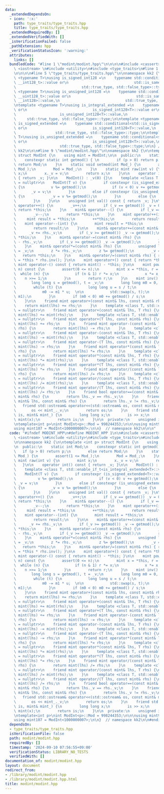 ```yaml
---
data:
  _extendedDependsOn:
  - icon: ':x:'
    path: type_traits/type_traits.hpp
    title: type_traits/type_traits.hpp
  _extendedRequiredBy: []
  _extendedVerifiedWith: []
  _isVerificationFailed: false
  _pathExtension: hpp
  _verificationStatusIcon: ':warning:'
  attributes:
    links: []
  bundledCode: "#line 1 \"modint/modint.hpp\"\n\n\n\n#include <cassert>\n#include\
    \ <iostream> \n#include <utility>\n#include <type_traits>\n#line 1 \"type_traits/type_traits.hpp\"\
    \n\n\n\n#line 5 \"type_traits/type_traits.hpp\"\n\nnamespace kk2 {\n\ntemplate\
    \ <typename T>\nusing is_signed_int128 =\n    typename std::conditional<std::is_same<T,\
    \ __int128_t>::value or\n                              std::is_same<T, __int128>::value,\n\
    \                              std::true_type, std::false_type>::type;\n\ntemplate\
    \ <typename T>\nusing is_unsigned_int128 =\n    typename std::conditional<std::is_same<T,\
    \ __uint128_t>::value or\n                              std::is_same<T, unsigned\
    \ __int128>::value,\n                              std::true_type, std::false_type>::type;\n\
    \ntemplate <typename T>\nusing is_integral_extended =\n    typename std::conditional<std::is_integral<T>::value\
    \ or\n                              is_signed_int128<T>::value or\n          \
    \                    is_unsigned_int128<T>::value,\n                         \
    \     std::true_type, std::false_type>::type;\n\ntemplate <typename T>\nusing\
    \ is_signed_extended =\n    typename std::conditional<std::is_signed<T>::value\
    \ or\n                              is_signed_int128<T>::value,\n            \
    \                  std::true_type, std::false_type>::type;\n\ntemplate <typename\
    \ T>\nusing is_unsigned_extended =\n    typename std::conditional<std::is_unsigned<T>::value\
    \ or\n                              is_unsigned_int128<T>::value,\n          \
    \                    std::true_type, std::false_type>::type;\n\n} // namespace\
    \ kk2\n\n\n#line 9 \"modint/modint.hpp\"\n\nnamespace kk2 {\n\ntemplate <int p>\
    \ struct ModInt {\n    using mint = ModInt;\n\n  public:\n    static int Mod;\n\
    \    constexpr static int getmod() { \n        if (p > 0) return p;\n        else\
    \ return Mod;\n    }\n    static void setmod(int Mod_) {\n        assert(1 <=\
    \ Mod_);\n        Mod = Mod_;\n    }\n    static mint raw(int v) {\n        mint\
    \ x;\n        x._v = v;\n        return x;\n    }\n\n    operator int() const\
    \ { return _v; }\n\n    ModInt() : _v(0) {}\n    template <class T, std::enable_if_t<is_integral_extended<T>::value>*\
    \ = nullptr>\n    ModInt(T v) {\n        if constexpr (is_signed_extended<T>::value)\
    \ {\n            v %= getmod();\n            if (v < 0) v += getmod();\n     \
    \       _v = v;\n        }\n        else if constexpr (is_unsigned_extended<T>::value)\
    \ {\n            _v = v %= getmod();\n        }\n        else {\n            ModInt();\n\
    \        }\n    }\n\n    unsigned int val() const { return _v; }\n\n    mint&\
    \ operator++() {\n        _v++;\n        if (_v == getmod()) _v = 0;\n       \
    \ return *this;\n    }\n    mint& operator--() {\n        if (_v == 0) _v = getmod();\n\
    \        _v--;\n        return *this;\n    }\n    mint operator++(int) {\n   \
    \     mint result = *this;\n        ++*this;\n        return result;\n    }\n\
    \    mint operator--(int) {\n        mint result = *this;\n        --*this;\n\
    \        return result;\n    }\n\n    mint& operator+=(const mint& rhs) {\n  \
    \      _v += rhs._v;\n        if (_v >= getmod()) _v -= getmod();\n        return\
    \ *this;\n    }\n    mint& operator-=(const mint& rhs) {\n        _v += getmod()\
    \ - rhs._v;\n        if (_v >= getmod()) _v -= getmod();\n        return *this;\n\
    \    }\n    mint& operator*=(const mint& rhs) {\n        unsigned long long z\
    \ = _v;\n        z *= rhs._v;\n        z %= getmod();\n        _v = z;\n     \
    \   return *this;\n    }\n    mint& operator/=(const mint& rhs) { return *this\
    \ = *this * rhs.inv(); }\n\n    mint operator+() const { return *this; }\n   \
    \ mint operator-() const { return mint() - *this; }\n\n    mint pow(long long\
    \ n) const {\n        assert(0 <= n);\n        mint x = *this, r = 1;\n      \
    \  while (n) {\n            if (n & 1) r *= x;\n            x *= x;\n        \
    \    n >>= 1;\n        }\n        return r;\n    }\n    mint inv() const {\n \
    \       long long s = getmod(), t = _v;\n        long long m0 = 0, m1 = 1;\n\n\
    \        while (t) {\n            long long u = s / t;\n            s -= t * u;\n\
    \            m0 -= m1 * u;  \n\n            std::swap(s, t);\n            std::swap(m0,\
    \ m1);\n        }\n        if (m0 < 0) m0 += getmod() / s;\n        return m0;\n\
    \    }\n\n    friend mint operator+(const mint& lhs, const mint& rhs) {\n    \
    \    return mint(lhs) += rhs;\n    }\n    template <class T, std::enable_if_t<is_integral_extended<T>::value>*\
    \ = nullptr>\n    friend mint operator+(const mint& lhs, T rhs) {\n        return\
    \ mint(lhs) += mint(rhs);\n    }\n    template <class T, std::enable_if_t<is_integral_extended<T>::value>*\
    \ = nullptr>\n    friend mint operator+(T lhs, const mint& rhs) {\n        return\
    \ mint(lhs) += rhs;\n    }\n    friend mint operator-(const mint& lhs, const mint&\
    \ rhs) {\n        return mint(lhs) -= rhs;\n    }\n    template <class T, std::enable_if_t<is_integral_extended<T>::value>*\
    \ = nullptr>\n    friend mint operator-(const mint& lhs, T rhs) {\n        return\
    \ mint(lhs) -= mint(rhs);\n    }\n    template <class T, std::enable_if_t<is_integral_extended<T>::value>*\
    \ = nullptr>\n    friend mint operator-(T lhs, const mint& rhs) {\n        return\
    \ mint(lhs) -= rhs;\n    }\n    friend mint operator*(const mint& lhs, const mint&\
    \ rhs) {\n        return mint(lhs) *= rhs;\n    }\n    template <class T, std::enable_if_t<is_integral_extended<T>::value>*\
    \ = nullptr>\n    friend mint operator*(const mint& lhs, T rhs) {\n        return\
    \ mint(lhs) *= mint(rhs);\n    }\n    template <class T, std::enable_if_t<is_integral_extended<T>::value>*\
    \ = nullptr>\n    friend mint operator*(T lhs, const mint& rhs) {\n        return\
    \ mint(lhs) *= rhs;\n    }\n    friend mint operator/(const mint& lhs, const mint&\
    \ rhs) {\n        return mint(lhs) /= rhs;\n    }\n    template <class T, std::enable_if_t<is_integral_extended<T>::value>*\
    \ = nullptr>\n    friend mint operator/(const mint& lhs, T rhs) {\n        return\
    \ mint(lhs) /= mint(rhs);\n    }\n    template <class T, std::enable_if_t<is_integral_extended<T>::value>*\
    \ = nullptr>\n    friend mint operator/(T lhs, const mint& rhs) {\n        return\
    \ mint(lhs) /= rhs;\n    }\n    friend bool operator==(const mint& lhs, const\
    \ mint& rhs) {\n        return lhs._v == rhs._v;\n    }\n    friend bool operator!=(const\
    \ mint& lhs, const mint& rhs) {\n        return lhs._v != rhs._v;\n    }\n\n \
    \   friend std::ostream& operator<<(std::ostream& os, const mint& mint_) {\n \
    \       os << mint_._v;\n        return os;\n    }\n    friend std::istream& operator>>(std::istream&\
    \ is, mint& mint_) {\n        long long x;\n        is >> x;\n        mint_ =\
    \ mint(x);\n        return is;\n    }\n\n  private:\n    unsigned int _v;\n};\n\
    \ntemplate<int p>\nint ModInt<p>::Mod = 998244353;\n\n\nusing mint998 = ModInt<998244353>;\n\
    using mint107 = ModInt<1000000007>;\n\n}  // namespace kk2\n\n\n"
  code: "#ifndef MODINT_HPP\n#define MODINT_HPP 1\n\n#include <cassert>\n#include\
    \ <iostream> \n#include <utility>\n#include <type_traits>\n#include \"../type_traits/type_traits.hpp\"\
    \n\nnamespace kk2 {\n\ntemplate <int p> struct ModInt {\n    using mint = ModInt;\n\
    \n  public:\n    static int Mod;\n    constexpr static int getmod() { \n     \
    \   if (p > 0) return p;\n        else return Mod;\n    }\n    static void setmod(int\
    \ Mod_) {\n        assert(1 <= Mod_);\n        Mod = Mod_;\n    }\n    static\
    \ mint raw(int v) {\n        mint x;\n        x._v = v;\n        return x;\n \
    \   }\n\n    operator int() const { return _v; }\n\n    ModInt() : _v(0) {}\n\
    \    template <class T, std::enable_if_t<is_integral_extended<T>::value>* = nullptr>\n\
    \    ModInt(T v) {\n        if constexpr (is_signed_extended<T>::value) {\n  \
    \          v %= getmod();\n            if (v < 0) v += getmod();\n           \
    \ _v = v;\n        }\n        else if constexpr (is_unsigned_extended<T>::value)\
    \ {\n            _v = v %= getmod();\n        }\n        else {\n            ModInt();\n\
    \        }\n    }\n\n    unsigned int val() const { return _v; }\n\n    mint&\
    \ operator++() {\n        _v++;\n        if (_v == getmod()) _v = 0;\n       \
    \ return *this;\n    }\n    mint& operator--() {\n        if (_v == 0) _v = getmod();\n\
    \        _v--;\n        return *this;\n    }\n    mint operator++(int) {\n   \
    \     mint result = *this;\n        ++*this;\n        return result;\n    }\n\
    \    mint operator--(int) {\n        mint result = *this;\n        --*this;\n\
    \        return result;\n    }\n\n    mint& operator+=(const mint& rhs) {\n  \
    \      _v += rhs._v;\n        if (_v >= getmod()) _v -= getmod();\n        return\
    \ *this;\n    }\n    mint& operator-=(const mint& rhs) {\n        _v += getmod()\
    \ - rhs._v;\n        if (_v >= getmod()) _v -= getmod();\n        return *this;\n\
    \    }\n    mint& operator*=(const mint& rhs) {\n        unsigned long long z\
    \ = _v;\n        z *= rhs._v;\n        z %= getmod();\n        _v = z;\n     \
    \   return *this;\n    }\n    mint& operator/=(const mint& rhs) { return *this\
    \ = *this * rhs.inv(); }\n\n    mint operator+() const { return *this; }\n   \
    \ mint operator-() const { return mint() - *this; }\n\n    mint pow(long long\
    \ n) const {\n        assert(0 <= n);\n        mint x = *this, r = 1;\n      \
    \  while (n) {\n            if (n & 1) r *= x;\n            x *= x;\n        \
    \    n >>= 1;\n        }\n        return r;\n    }\n    mint inv() const {\n \
    \       long long s = getmod(), t = _v;\n        long long m0 = 0, m1 = 1;\n\n\
    \        while (t) {\n            long long u = s / t;\n            s -= t * u;\n\
    \            m0 -= m1 * u;  \n\n            std::swap(s, t);\n            std::swap(m0,\
    \ m1);\n        }\n        if (m0 < 0) m0 += getmod() / s;\n        return m0;\n\
    \    }\n\n    friend mint operator+(const mint& lhs, const mint& rhs) {\n    \
    \    return mint(lhs) += rhs;\n    }\n    template <class T, std::enable_if_t<is_integral_extended<T>::value>*\
    \ = nullptr>\n    friend mint operator+(const mint& lhs, T rhs) {\n        return\
    \ mint(lhs) += mint(rhs);\n    }\n    template <class T, std::enable_if_t<is_integral_extended<T>::value>*\
    \ = nullptr>\n    friend mint operator+(T lhs, const mint& rhs) {\n        return\
    \ mint(lhs) += rhs;\n    }\n    friend mint operator-(const mint& lhs, const mint&\
    \ rhs) {\n        return mint(lhs) -= rhs;\n    }\n    template <class T, std::enable_if_t<is_integral_extended<T>::value>*\
    \ = nullptr>\n    friend mint operator-(const mint& lhs, T rhs) {\n        return\
    \ mint(lhs) -= mint(rhs);\n    }\n    template <class T, std::enable_if_t<is_integral_extended<T>::value>*\
    \ = nullptr>\n    friend mint operator-(T lhs, const mint& rhs) {\n        return\
    \ mint(lhs) -= rhs;\n    }\n    friend mint operator*(const mint& lhs, const mint&\
    \ rhs) {\n        return mint(lhs) *= rhs;\n    }\n    template <class T, std::enable_if_t<is_integral_extended<T>::value>*\
    \ = nullptr>\n    friend mint operator*(const mint& lhs, T rhs) {\n        return\
    \ mint(lhs) *= mint(rhs);\n    }\n    template <class T, std::enable_if_t<is_integral_extended<T>::value>*\
    \ = nullptr>\n    friend mint operator*(T lhs, const mint& rhs) {\n        return\
    \ mint(lhs) *= rhs;\n    }\n    friend mint operator/(const mint& lhs, const mint&\
    \ rhs) {\n        return mint(lhs) /= rhs;\n    }\n    template <class T, std::enable_if_t<is_integral_extended<T>::value>*\
    \ = nullptr>\n    friend mint operator/(const mint& lhs, T rhs) {\n        return\
    \ mint(lhs) /= mint(rhs);\n    }\n    template <class T, std::enable_if_t<is_integral_extended<T>::value>*\
    \ = nullptr>\n    friend mint operator/(T lhs, const mint& rhs) {\n        return\
    \ mint(lhs) /= rhs;\n    }\n    friend bool operator==(const mint& lhs, const\
    \ mint& rhs) {\n        return lhs._v == rhs._v;\n    }\n    friend bool operator!=(const\
    \ mint& lhs, const mint& rhs) {\n        return lhs._v != rhs._v;\n    }\n\n \
    \   friend std::ostream& operator<<(std::ostream& os, const mint& mint_) {\n \
    \       os << mint_._v;\n        return os;\n    }\n    friend std::istream& operator>>(std::istream&\
    \ is, mint& mint_) {\n        long long x;\n        is >> x;\n        mint_ =\
    \ mint(x);\n        return is;\n    }\n\n  private:\n    unsigned int _v;\n};\n\
    \ntemplate<int p>\nint ModInt<p>::Mod = 998244353;\n\n\nusing mint998 = ModInt<998244353>;\n\
    using mint107 = ModInt<1000000007>;\n\n}  // namespace kk2\n\n#endif  // MODINT_HPP\n"
  dependsOn:
  - type_traits/type_traits.hpp
  isVerificationFile: false
  path: modint/modint.hpp
  requiredBy: []
  timestamp: '2024-09-10 07:56:55+09:00'
  verificationStatus: LIBRARY_NO_TESTS
  verifiedWith: []
documentation_of: modint/modint.hpp
layout: document
redirect_from:
- /library/modint/modint.hpp
- /library/modint/modint.hpp.html
title: modint/modint.hpp
---
```

